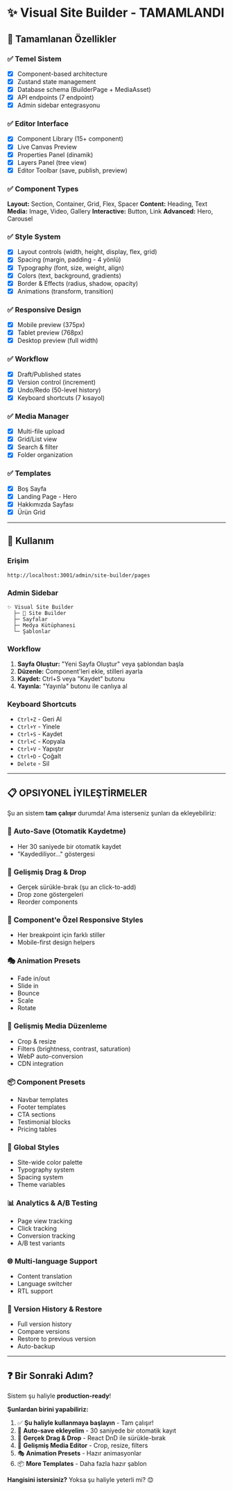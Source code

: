 # ✨ Visual Site Builder - TAMAMLANDI

## 🎉 Tamamlanan Özellikler

### ✅ Temel Sistem
- [x] Component-based architecture
- [x] Zustand state management
- [x] Database schema (BuilderPage + MediaAsset)
- [x] API endpoints (7 endpoint)
- [x] Admin sidebar entegrasyonu

### ✅ Editor Interface
- [x] Component Library (15+ component)
- [x] Live Canvas Preview
- [x] Properties Panel (dinamik)
- [x] Layers Panel (tree view)
- [x] Editor Toolbar (save, publish, preview)

### ✅ Component Types
**Layout:** Section, Container, Grid, Flex, Spacer
**Content:** Heading, Text
**Media:** Image, Video, Gallery
**Interactive:** Button, Link
**Advanced:** Hero, Carousel

### ✅ Style System
- [x] Layout controls (width, height, display, flex, grid)
- [x] Spacing (margin, padding - 4 yönlü)
- [x] Typography (font, size, weight, align)
- [x] Colors (text, background, gradients)
- [x] Border & Effects (radius, shadow, opacity)
- [x] Animations (transform, transition)

### ✅ Responsive Design
- [x] Mobile preview (375px)
- [x] Tablet preview (768px)
- [x] Desktop preview (full width)

### ✅ Workflow
- [x] Draft/Published states
- [x] Version control (increment)
- [x] Undo/Redo (50-level history)
- [x] Keyboard shortcuts (7 kısayol)

### ✅ Media Manager
- [x] Multi-file upload
- [x] Grid/List view
- [x] Search & filter
- [x] Folder organization

### ✅ Templates
- [x] Boş Sayfa
- [x] Landing Page - Hero
- [x] Hakkımızda Sayfası
- [x] Ürün Grid

---

## 🚀 Kullanım

### Erişim
```
http://localhost:3001/admin/site-builder/pages
```

### Admin Sidebar
```
✨ Visual Site Builder
  ├─ 🎨 Site Builder
  ├─ Sayfalar
  ├─ Medya Kütüphanesi
  └─ Şablonlar
```

### Workflow
1. **Sayfa Oluştur:** "Yeni Sayfa Oluştur" veya şablondan başla
2. **Düzenle:** Component'leri ekle, stilleri ayarla
3. **Kaydet:** Ctrl+S veya "Kaydet" butonu
4. **Yayınla:** "Yayınla" butonu ile canlıya al

### Keyboard Shortcuts
- `Ctrl+Z` - Geri Al
- `Ctrl+Y` - Yinele
- `Ctrl+S` - Kaydet
- `Ctrl+C` - Kopyala
- `Ctrl+V` - Yapıştır
- `Ctrl+D` - Çoğalt
- `Delete` - Sil

---

## 📋 OPSIYONEL İYILEŞTİRMELER

Şu an sistem **tam çalışır** durumda! Ama isterseniz şunları da ekleyebiliriz:

### 🔄 **Auto-Save (Otomatik Kaydetme)**
- Her 30 saniyede bir otomatik kaydet
- "Kaydediliyor..." göstergesi

### 🎨 **Gelişmiş Drag & Drop**
- Gerçek sürükle-bırak (şu an click-to-add)
- Drop zone göstergeleri
- Reorder components

### 📱 **Component'e Özel Responsive Styles**
- Her breakpoint için farklı stiller
- Mobile-first design helpers

### 🎭 **Animation Presets**
- Fade in/out
- Slide in
- Bounce
- Scale
- Rotate

### 📸 **Gelişmiş Media Düzenleme**
- Crop & resize
- Filters (brightness, contrast, saturation)
- WebP auto-conversion
- CDN integration

### 📦 **Component Presets**
- Navbar templates
- Footer templates
- CTA sections
- Testimonial blocks
- Pricing tables

### 🔗 **Global Styles**
- Site-wide color palette
- Typography system
- Spacing system
- Theme variables

### 📊 **Analytics & A/B Testing**
- Page view tracking
- Click tracking
- Conversion tracking
- A/B test variants

### 🌐 **Multi-language Support**
- Content translation
- Language switcher
- RTL support

### 💼 **Version History & Restore**
- Full version history
- Compare versions
- Restore to previous version
- Auto-backup

---

## ❓ Bir Sonraki Adım?

Sistem şu haliyle **production-ready**! 

**Şunlardan birini yapabiliriz:**
1. ✅ **Şu haliyle kullanmaya başlayın** - Tam çalışır!
2. 🔄 **Auto-save ekleyelim** - 30 saniyede bir otomatik kayıt
3. 🎨 **Gerçek Drag & Drop** - React DnD ile sürükle-bırak
4. 📸 **Gelişmiş Media Editor** - Crop, resize, filters
5. 🎭 **Animation Presets** - Hazır animasyonlar
6. 📦 **More Templates** - Daha fazla hazır şablon

**Hangisini istersiniz?** Yoksa şu haliyle yeterli mi? 😊

